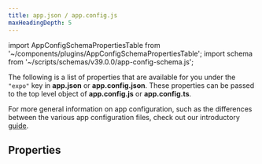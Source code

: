 ```yaml
---
title: app.json / app.config.js
maxHeadingDepth: 5
---
```


<!--
Hi! If you found an issue within the description of the manifest properties, please create a GitHub issue.
-->

import AppConfigSchemaPropertiesTable from '~/components/plugins/AppConfigSchemaPropertiesTable';
import schema from '~/scripts/schemas/v39.0.0/app-config-schema.js';

The following is a list of properties that are available for you under the `"expo"` key in **app.json** or **app.config.json**. These properties can be passed to the top level object of **app.config.js** or **app.config.ts**.

For more general information on app configuration, such as the differences between the various app configuration files, check out our introductory [guide](/workflow/configuration/).

## Properties

<AppConfigSchemaPropertiesTable schema={schema}/>
